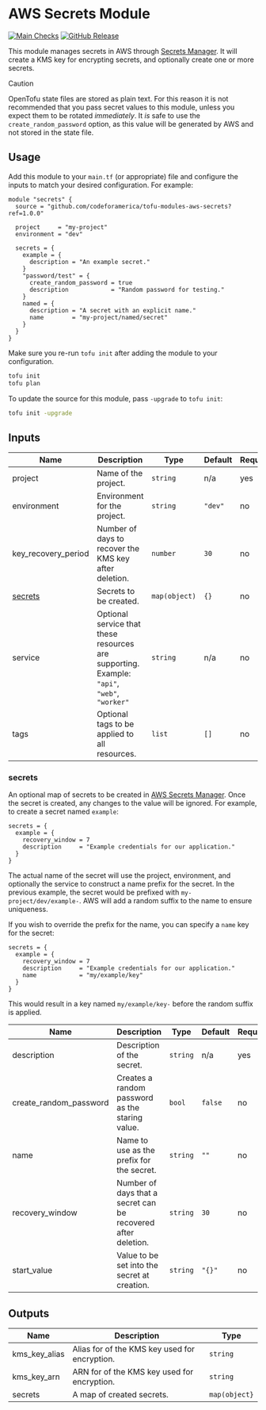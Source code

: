 # AWS Secrets Module

[![Main Checks][badge-checks]][code-checks] [![GitHub Release][badge-release]][latest-release]

This module manages secrets in AWS through [Secrets Manager][secrets-manager].
It will create a KMS key for encrypting secrets, and optionally create one or
more secrets.

> [!CAUTION]
> OpenTofu state files are stored as plain text. For this reason it is not
> recommended that you pass secret values to this module, unless you expect them
> to be rotated _immediately_. It _is_ safe to use the `create_random_password`
> option, as this value will be generated by AWS and not stored in the state
> file.

## Usage

Add this module to your `main.tf` (or appropriate) file and configure the inputs
to match your desired configuration. For example:

```hcl
module "secrets" {
  source = "github.com/codeforamerica/tofu-modules-aws-secrets?ref=1.0.0"

  project     = "my-project"
  environment = "dev"

  secrets = {
    example = {
      description = "An example secret."
    }
    "password/test" = {
      create_random_password = true
      description            = "Random password for testing."
    }
    named = {
      description = "A secret with an explicit name."
      name        = "my-project/named/secret"
    }
  }
}
```

Make sure you re-run `tofu init` after adding the module to your configuration.

```bash
tofu init
tofu plan
```

To update the source for this module, pass `-upgrade` to `tofu init`:

```bash
tofu init -upgrade
```

## Inputs

| Name                | Description                                                                                 | Type          | Default | Required |
|---------------------|---------------------------------------------------------------------------------------------|---------------|---------|----------|
| project             | Name of the project.                                                                        | `string`      | n/a     | yes      |
| environment         | Environment for the project.                                                                | `string`      | `"dev"` | no       |
| key_recovery_period | Number of days to recover the KMS key after deletion.                                       | `number`      | `30`    | no       |
| [secrets]           | Secrets to be created.                                                                      | `map(object)` | `{}`    | no       |
| service             | Optional service that these resources are supporting. Example: `"api"`, `"web"`, `"worker"` | `string`      | n/a     | no       |
| tags                | Optional tags to be applied to all resources.                                               | `list`        | `[]`    | no       |

### secrets

An optional map of secrets to be created in [AWS Secrets
Manager][secrets-manager]. Once the secret is created, any changes to the value
will be ignored. For example, to create a secret named `example`:

```hcl
secrets = {
  example = {
    recovery_window = 7
    description     = "Example credentials for our application."
  }
}
```

The actual name of the secret will use the project, environment, and optionally
the service to construct a name prefix for the secret. In the previous example,
the secret would be prefixed with `my-project/dev/example-`. AWS will add a
random suffix to the name to ensure uniqueness.

If you wish to override the prefix for the name, you can specify a `name` key
for the secret:

```hcl
secrets = {
  example = {
    recovery_window = 7
    description     = "Example credentials for our application."
    name            = "my/example/key"
  }
}
```

This would result in a key named `my/example/key-` before the random suffix is
applied.

| Name                   | Description                                                   | Type     | Default | Required |
|------------------------|---------------------------------------------------------------|----------|---------|----------|
| description            | Description of the secret.                                    | `string` | n/a     | yes      |
| create_random_password | Creates a random password as the staring value.               | `bool`   | `false` | no       |
| name                   | Name to use as the prefix for the secret.                     | `string` | `""`    | no       |
| recovery_window        | Number of days that a secret can be recovered after deletion. | `string` | `30`    | no       |
| start_value            | Value to be set into the secret at creation.                  | `string` | `"{}"`  | no       |

## Outputs

| Name          | Description                                   | Type          |
|---------------|-----------------------------------------------|---------------|
| kms_key_alias | Alias for of the KMS key used for encryption. | `string`      |
| kms_key_arn   | ARN for of the KMS key used for encryption.   | `string`      |
| secrets       | A map of created secrets.                     | `map(object}` |

[badge-checks]: https://github.com/codeforamerica/tofu-modules-aws-secrets/actions/workflows/main.yaml/badge.svg
[badge-release]: https://img.shields.io/github/v/release/codeforamerica/tofu-modules-aws-secrets?logo=github&label=Latest%20Release
[code-checks]: https://github.com/codeforamerica/tofu-modules-aws-secrets/actions/workflows/main.yaml
[latest-release]: https://github.com/codeforamerica/tofu-modules-aws-secrets/releases/latest
[secrets]: #secrets
[secrets-manager]: https://docs.aws.amazon.com/secretsmanager/latest/userguide/intro.html
